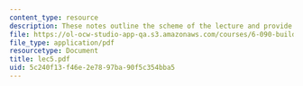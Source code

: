 ```yaml
---
content_type: resource
description: These notes outline the scheme of the lecture and provide study problems.
file: https://ol-ocw-studio-app-qa.s3.amazonaws.com/courses/6-090-building-programming-experience-a-lead-in-to-6-001-january-iap-2005/5c240f13f46e2e7897ba90f5c354bba5_lec5.pdf
file_type: application/pdf
resourcetype: Document
title: lec5.pdf
uid: 5c240f13-f46e-2e78-97ba-90f5c354bba5
---
```

